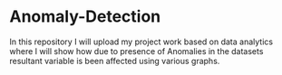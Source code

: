 # Anomaly-Detection
In this repository I will upload my project work based on data analytics where I will show how due to presence of Anomalies in the datasets resultant variable is been affected using various graphs.
